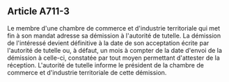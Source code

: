 Article A711-3
----
Le membre d'une chambre de commerce et d'industrie territoriale qui met fin à
son mandat adresse sa démission à l'autorité de tutelle. La démission de
l'intéressé devient définitive à la date de son acceptation écrite par
l'autorité de tutelle ou, à défaut, un mois à compter de la date d'envoi de la
démission à celle-ci, constatée par tout moyen permettant d'attester de la
réception. L'autorité de tutelle informe le président de la chambre de commerce
et d'industrie territoriale de cette démission.

